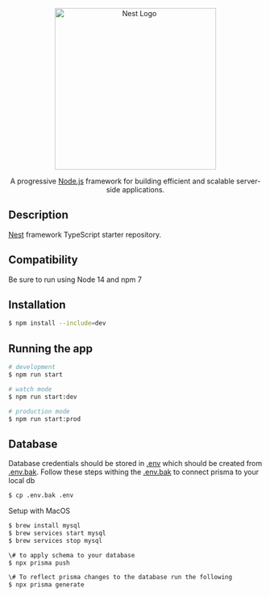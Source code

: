 <p align="center">
  <a href="http://nestjs.com/" target="blank"><img src="https://nestjs.com/img/logo_text.svg" width="320" alt="Nest Logo" /></a>
</p>

[circleci-image]: https://img.shields.io/circleci/build/github/nestjs/nest/master?token=abc123def456
[circleci-url]: https://circleci.com/gh/nestjs/nest

  <p align="center">A progressive <a href="http://nodejs.org" target="_blank">Node.js</a> framework for building efficient and scalable server-side applications.</p>
    <p align="center">

## Description

[Nest](https://github.com/nestjs/nest) framework TypeScript starter repository.

## Compatibility
Be sure to run using Node 14 and npm 7

## Installation

```bash
$ npm install --include=dev
```

## Running the app

```bash
# development
$ npm run start

# watch mode
$ npm run start:dev

# production mode
$ npm run start:prod
```

## Database
 Database credentials should be stored in [.env](.env) which should be created from [.env.bak](.env.bak). Follow these steps withing the [.env.bak](.env.bak) to connect prisma to your local db
```bash
$ cp .env.bak .env
```

Setup with MacOS
```bash
$ brew install mysql
$ brew services start mysql
$ brew services stop mysql
```

```bash
\# to apply schema to your database
$ npx prisma push

\# To reflect prisma changes to the database run the following
$ npx prisma generate
```
